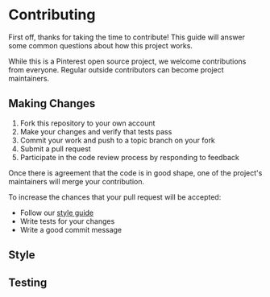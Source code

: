 # Contributing

First off, thanks for taking the time to contribute! This guide will answer
some common questions about how this project works.

While this is a Pinterest open source project, we welcome contributions from
everyone. Regular outside contributors can become project maintainers.

## Making Changes

1. Fork this repository to your own account
2. Make your changes and verify that tests pass
3. Commit your work and push to a topic branch on your fork
4. Submit a pull request
5. Participate in the code review process by responding to feedback

Once there is agreement that the code is in good shape, one of the project's
maintainers will merge your contribution.

To increase the chances that your pull request will be accepted:

- Follow our [style guide](#Style)
- Write tests for your changes
- Write a good commit message

## Style

## Testing

